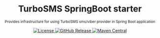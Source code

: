 <div id="header">
  <h1 align="center">
    TurboSMS SpringBoot starter
  </h1>
  <p align="center">
  	<small>
  		Provides infrastructure for using TurboSMS sms/viber provider in Spring Boot application
    </small>
   </p>
  <div id="badges" align="center">
    <a href="http://www.opensource.org/licenses/mit-license.php">
      <img alt="License" src="https://img.shields.io/github/license/eduard-romanyuk/turbosms-spring-boot-starter"/>
    </a>
    <a href="https://github.com/eduard-romanyuk/turbosms-spring-boot-starter/releases">
      <img alt="GitHub Release" src="https://img.shields.io/github/v/release/eduard-romanyuk/turbosms-spring-boot-starter"/>
    </a>
    <a href="https://search.maven.org/search?q=g:%22io.github.eduard-romanyuk%22%20AND%20a:%22turbosms-spring-boot-starter%22">
      <img alt="Maven Central" src="https://img.shields.io/maven-central/v/io.github.eduard-romanyuk/turbosms-spring-boot-starter.svg?label=maven"/>
    </a>
  </div>
</div>
